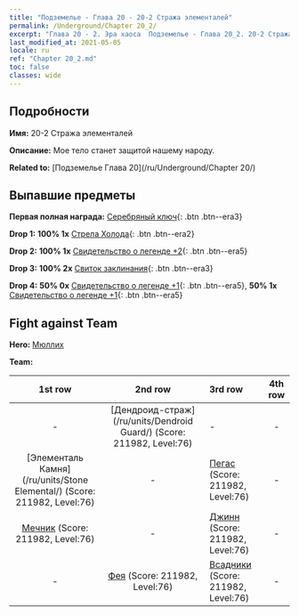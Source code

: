 ```yaml
---
title: "Подземелье - Глава 20 - 20-2 Стража элементалей"
permalink: /Underground/Chapter 20_2/
excerpt: "Глава 20 - 2. Эра хаоса  Подземелье - Глава 20_2. 20-2 Стража элементалей"
last_modified_at: 2021-05-05
locale: ru
ref: "Chapter 20_2.md"
toc: false
classes: wide
---
```


## Подробности

 **Имя:** 20-2 Стража элементалей

 **Описание:** Мое тело станет защитой нашему народу.

 **Related to:** [Подземелье Глава 20](/ru/Underground/Chapter 20/)

## Выпавшие предметы

 **Первая полная награда:** [Серебряный ключ](/ItemsRU/con_693/){: .btn .btn--era3}

 **Drop 1:** **100% 1x** [Стрела Холода](/ItemsRU/her_431/){: .btn .btn--era2}

 **Drop 2:** **100% 1x** [Свидетельство о легенде +2](/ItemsRU/mat_81/){: .btn .btn--era5}

 **Drop 3:** **100% 2x** [Свиток заклинания](/ItemsRU/con_694/){: .btn .btn--era3}

 **Drop 4:** **50% 0x** [Свидетельство о легенде +1](/ItemsRU/mat_74/){: .btn .btn--era5}, **50% 1x** [Свидетельство о легенде +1](/ItemsRU/mat_74/){: .btn .btn--era5}


## Fight against Team
 **Hero:** [Мюллих](/ru/heroes/Mullich/)

 **Team:**


  | 1st row | 2nd row | 3rd row | 4th row |
  |:----:|:----:|:----|:----:|
  | - | [Дендроид-страж](/ru/units/Dendroid Guard/) (Score: 211982, Level:76)  | - | - |
  | [Элементаль Камня](/ru/units/Stone Elemental/) (Score: 211982, Level:76)  | - | [Пегас](/ru/units/Pegasus/) (Score: 211982, Level:76)  | - |
  | [Мечник](/ru/units/Swordsman/) (Score: 211982, Level:76)  | - | [Джинн](/ru/units/Genie/) (Score: 211982, Level:76)  | - |
  | - | [Фея](/ru/units/Sprite/) (Score: 211982, Level:76)  | [Всадники](/ru/units/Cavalier/) (Score: 211982, Level:76)  | - |



